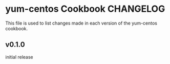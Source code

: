 yum-centos Cookbook CHANGELOG
======================
This file is used to list changes made in each version of the yum-centos cookbook.

v0.1.0
------
initial release
